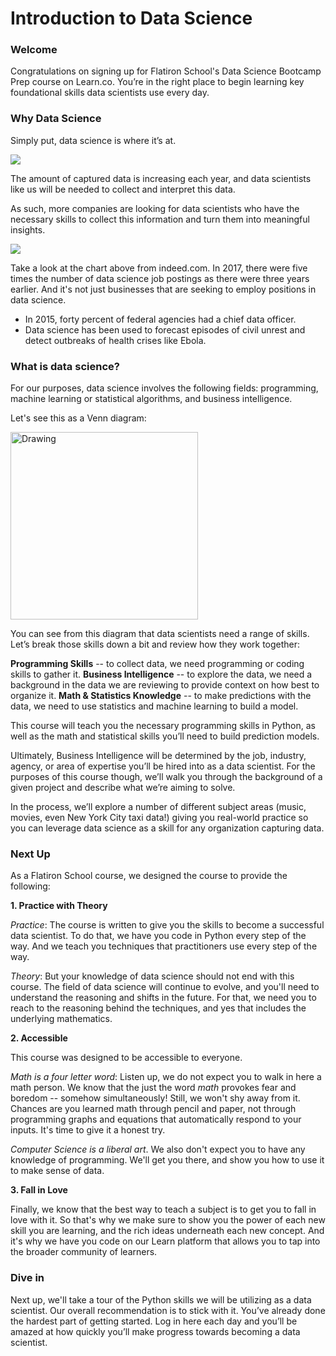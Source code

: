 
# Introduction to Data Science

### Welcome

Congratulations on signing up for  Flatiron School's Data Science Bootcamp Prep course on Learn.co. You’re in the right place to begin learning key foundational skills data scientists use every day.

### Why Data Science

Simply put, data science is where it’s at.

![](https://s3.amazonaws.com/learn-verified/data-science-assets/structured-unstructured.png)

The amount of captured data is increasing each year, and data scientists like us will be needed to collect and interpret this data.

As such, more companies are looking for data scientists who have the necessary skills to collect this information and turn them into meaningful insights.

![](https://s3.amazonaws.com/learn-verified/data-science-assets/data-science-postings.png)

Take a look at the chart above from indeed.com. In 2017, there were five times the number of data science job postings as there were three years earlier.
And it's not just businesses that are seeking to employ positions in data science.

* In 2015, forty percent of federal agencies had a chief data officer.
* Data science has been used to forecast episodes of civil unrest and detect outbreaks of health crises like Ebola.

### What is data science?

For our purposes, data science involves the following fields: programming, machine learning or statistical algorithms, and business intelligence.

Let's see this as a Venn diagram:

<img src="https://s3.amazonaws.com/learn-verified/data-science-assets/VennDiagram_v2.png" alt="Drawing" style="width: 300px;"/>

You can see from this diagram that data scientists need a range of skills. Let’s break those skills down a bit and review how they work together:

**Programming Skills** -- to collect data, we need programming or coding skills to gather it.
**Business Intelligence** -- to explore the data, we need a background in the data we are reviewing to provide context on how best to organize it.
**Math & Statistics Knowledge** -- to make predictions with the data, we need to use statistics and machine learning to build a model.

This course will teach you the necessary programming skills in Python, as well as the math and statistical skills you’ll need to build prediction models.

Ultimately, Business Intelligence will be determined by the job, industry, agency, or area of expertise you’ll be hired into as a data scientist. For the purposes of this course though, we’ll walk you through the background of a given project and describe what we’re aiming to solve.

In the process, we’ll explore a number of different subject areas (music, movies, even New York City taxi data!) giving you real-world practice so you can leverage data science as a skill for any organization capturing data.

### Next Up

As a Flatiron School course, we designed the course to provide the following:

**1. Practice with Theory**

*Practice*: The course is written to give you the skills to become a successful data scientist.  To do that, we have you code in Python every step of the way.  And we teach you techniques that practitioners use every step of the way.

*Theory*:  But your knowledge of data science should not end with this course.  The field of data science will continue to evolve, and you'll need to understand the reasoning and shifts in the future.  For that, we need you to reach to the reasoning behind the techniques, and yes that includes the underlying mathematics.

**2. Accessible**

This course was designed to be accessible to everyone.

*Math is a four letter word*:  Listen up, we do not expect you to walk in here a math person.  We know that the just the word *math* provokes fear and boredom -- somehow simultaneously!  Still, we won't shy away from it.  Chances are you learned math through pencil and paper, not through programming graphs and equations that automatically respond to your inputs.  It's time to give it a honest try.

*Computer Science is a liberal art*.  We also don't expect you to have any knowledge of programming.  We'll get you there, and show you how to use it to make sense of data.

**3. Fall in Love**

Finally, we know that the best way to teach a subject is to get you to fall in love with it.  So that's why we make sure to show you the power of each new skill you are learning, and the rich ideas underneath each new concept.  And it's why we have you code on our Learn platform that allows you to tap into the broader community of learners.

### Dive in

Next up, we'll take a tour of the Python skills we will be utilizing as a data scientist.  Our overall recommendation is to stick with it. You’ve already done the hardest part of getting started. Log in here each day and you’ll be amazed at how quickly you’ll make progress towards becoming a data scientist.
